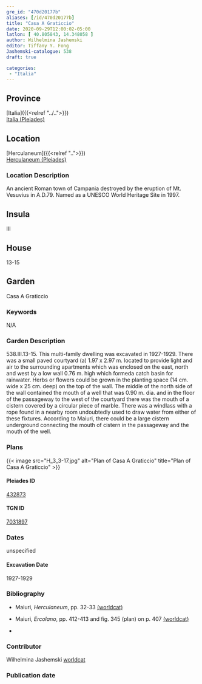 ```yaml
---
gre_id: "470d20177b"
aliases: [/id/470d20177b]
title: "Casa A Graticcio"
date: 2020-09-29T12:00:02-05:00
latlon: [ 40.805843, 14.348058 ]
author: Wilhelmina Jashemski
editor: Tiffany Y. Fong
Jashemski-catalogue: 538
draft: true

categories:
 - "Italia"
---
```


## Province

[Italia]({{<relref "../..">}}) \
[Italia (Pleiades)](https://pleiades.stoa.org/places/1052)


## Location

 [Herculaneum]({{<relref "..">}}) \
 [Herculaneum (Pleiades)](https://pleiades.stoa.org/places/432873)


### Location Description
An ancient Roman town of Campania destroyed by the eruption of Mt. Vesuvius in A.D.79. Named as a UNESCO World Heritage Site in 1997.

## Insula
III

## House
13-15

## Garden
Casa A Graticcio


### Keywords

N/A

### Garden Description
538.III.13-15.
This multi-family dwelling was excavated in 1927-1929. There was a small paved courtyard (a) 1.97 x 2.97 m. located to provide light and air to the surrounding apartments which was enclosed on the east, north and west by a low wall 0.76 m. high which formeda catch basin for rainwater. Herbs or flowers could be grown in the planting space (14 cm. wide x 25 cm. deep) on the top of the wall. The middle of the north side of the wall contained the mouth of a well that was 0.90 m. dia. and in the floor of the passageway to the west of the courtyard there was the mouth of a cistern covered by a circular piece of marble. There was a windlass with a rope found in a nearby room undoubtedly used to draw water from either of these fixtures. According to Maiuri, there could be a large cistern underground connecting the mouth of cistern in the passageway and the mouth of the well.
<!--### Maps-->

<!--
OLD WAY (DO NOT USE)
![alt_text](../../images/image_name.ext)
*CAPTION*

NEW WAY ↓↓↓↓
{{< figure src="../../images/image_name.ext" alt="ALT_TEXT" title="CAPTION" >}}
-->

### Plans
{{< image src="H_3_3-17.jpg" alt="Plan of Casa A Graticcio" title="Plan of Casa A Graticcio" >}}


<!--### Images-->

#### Pleiades ID
[432873](https://pleiades.stoa.org/places/432873)

#### TGN ID
[7031897](http://vocab.getty.edu/page/tgn/7031897)


### Dates

unspecified

#### Excavation Date

1927-1929

### Bibliography

- Maiuri, *Herculaneum*, pp. 32-33 [(worldcat)](http://www.worldcat.org/oclc/1107784297)
- Maiuri, *Ercolano*, pp. 412-413 and fig. 345 (plan) on p. 407  [(worldcat)](http://www.worldcat.org/oclc/490581395)

-
<!--#### Periodo ID-->

<!-- [PERIODO_ID](https://pleiades.stoa.org/places/PLEIADES_ID) -->

### Contributor

Wilhelmina Jashemski [worldcat](http://worldcat.org/identities/lccn-n80037970/)

### Publication date



<!--### Related articles-->

<!-- Links to other related articles. Leave blank for now -->
